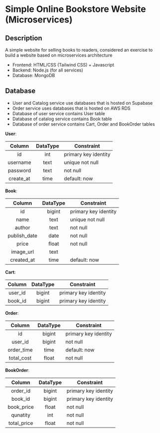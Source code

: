# Simple Online Bookstore Website (Microservices)

## Description

A simple website for selling books to readers, considered an exercise to build a website based on microservices architecture

- Frontend: HTML/CSS (Tailwind CSS) + Javascript
- Backend: Node.js (for all services)
- Database: MongoDB

## Database

- User and Catalog service use databases that is hosted on Supabase
- Order service uses databases that is hosted on AWS RDS
- Database of user service contains User table
- Database of catalog service contains Book table
- Database of order service contains Cart, Order and BookOrder tables

**User**:

|   Column   | DataType | Constraint            |
| :--------: | :------: | --------------------- |
|     id     |    int   | primary key identity  |
|  username  |   text   | unique not null       |
|  password  |   text   | not null              |
|  create_at |   time   | default: now          |

**Book**:

|   Column      | DataType | Constraint            |
| :-----------: | :------: | --------------------- |
|     id        |  bigint  | primary key identity  |
|    name       |   text   | unique not null       |
|    author     |   text   | not null              |
| publish_date  |   date   | not null              |
|    price      |  float   | not null              |
|  image_url    |   text   |                       |
| created_at    |   time   | default: now          |

**Cart**:

|   Column   | DataType | Constraint            |
| :--------: | :------: | --------------------- |
|  user_id   |  bigint  | primary key identity  |
|  book_id   |  bigint  | primary key identity  |

**Order**:

|   Column    | DataType | Constraint            |
| :---------: | :------: | --------------------- |
|     id      |  bigint  | primary key identity  |
|  user_id    |  bigint  | not null              |
|  order_time |   time   | default: now          |
|  total_cost |   float  | not null              |

**BookOrder**:

|   Column    | DataType | Constraint            |
| :---------: | :------: | --------------------- |
|  order_id   |  bigint  | primary key identity  |
|  book_id    |  bigint  | primary key identity  |
|  book_price |  float   | not null              |
|  qunatity   |   int    | not null              |
| total_price |  float   | not null              |